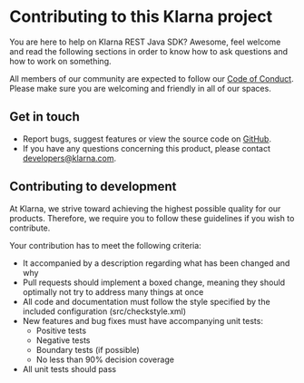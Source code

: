 # Contributing to this Klarna project

You are here to help on Klarna REST Java SDK? Awesome, feel welcome and read the following sections in order to know how to ask questions and how to work on something.

All members of our community are expected to follow our [Code of Conduct](CODE_OF_CONDUCT.md). Please make sure you are welcoming and friendly in all of our spaces.

## Get in touch

* Report bugs, suggest features or view the source code on [GitHub](https://github.com/klarna/kco_rest_java/issues).
* If you have any questions concerning this product, please contact developers@klarna.com.

## Contributing to development

At Klarna, we strive toward achieving the highest possible quality for our
products. Therefore, we require you to follow these guidelines if you wish
to contribute.

Your contribution has to meet the following criteria:

* It accompanied by a description regarding what has been changed and why
* Pull requests should implement a boxed change, meaning they should optimally not try to address many things at once
* All code and documentation must follow the style specified by
  the included configuration (src/checkstyle.xml)
* New features and bug fixes must have accompanying unit tests:
  * Positive tests
  * Negative tests
  * Boundary tests (if possible)
  * No less than 90% decision coverage
* All unit tests should pass